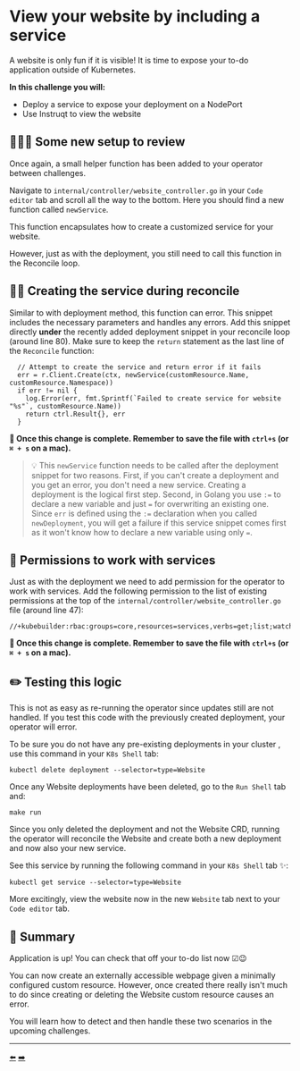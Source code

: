 # View your website by including a service

A website is only fun if it is visible! It is time to expose your to-do application outside of Kubernetes.

**In this challenge you will:**
* Deploy a service to expose your deployment on a NodePort
* Use Instruqt to view the website

## 🕵🏽‍♂️ Some new setup to review

Once again, a small helper function has been added to your operator between challenges.

Navigate to `internal/controller/website_controller.go` in your `Code editor` tab and scroll all the way to the bottom. Here you should find a new function called `newService`.

This function encapsulates how to create a customized service for your website.

However, just as with the deployment, you still need to call this function in the Reconcile loop.

## ✍🏾 Creating the service during reconcile

Similar to with deployment method, this function can error. This snippet includes the necessary parameters and handles any errors. Add this snippet directly **under** the recently added deployment snippet in your reconcile loop (around line 80). Make sure to keep the `return` statement as the last line of the `Reconcile` function:

```
  // Attempt to create the service and return error if it fails
  err = r.Client.Create(ctx, newService(customResource.Name, customResource.Namespace))
  if err != nil {
    log.Error(err, fmt.Sprintf(`Failed to create service for website "%s"`, customResource.Name))
    return ctrl.Result{}, err
  }
```

**💾 Once this change is complete. Remember to save the file with `ctrl+s` (or `⌘ + s` on a mac).**

> 💡 This `newService` function needs to be called after the deployment snippet for two reasons. First, if you can't create a deployment and you get an error, you don't need a new service. Creating a deployment is the logical first step. Second, in Golang you use `:=` to declare a new variable and just `=` for overwriting an existing one. Since `err` is defined using the `:=` declaration when you called `newDeployment`, you will get a failure if this service snippet comes first as it won't know how to declare a new variable using only `=`.

## 🛂 Permissions to work with services

Just as with the deployment we need to add permission for the operator to work with services. Add the following permission to the list of existing permissions at the top of the `internal/controller/website_controller.go` file (around line 47):

```
//+kubebuilder:rbac:groups=core,resources=services,verbs=get;list;watch;create;update;patch;delete
```

**💾 Once this change is complete. Remember to save the file with `ctrl+s` (or `⌘ + s` on a mac).**

## ✏️ Testing this logic

This is not as easy as re-running the operator since updates still are not handled. If you test this code with the previously created deployment, your operator will error.

To be sure you do not have any pre-existing deployments in your cluster , use this command in your `K8s Shell` tab:

```
kubectl delete deployment --selector=type=Website
```

Once any Website deployments have been deleted, go to the `Run Shell` tab and:

```
make run
```

Since you only deleted the deployment and not the Website CRD, running the operator will reconcile the Website and create both a new deployment and now also your new service.

See this service by running the following command in your `K8s Shell` tab ✨:

```
kubectl get service --selector=type=Website
```

More excitingly, view the website now in the new `Website` tab next to your `Code editor` tab.

## 📕 Summary

Application is up! You can check that off your to-do list now ☑😉

You can now create an externally accessible webpage given a minimally configured custom resource. However, once created there really isn't much to do since creating or deleting the Website custom resource causes an error.

You will learn how to detect and then handle these two scenarios in the upcoming challenges.

<hr>
<a href="../07-deploy-your-website-from-the-operator/">⬅️</a>
<a href="../09-gracefully-detect-an-update-request/">➡️</a>
